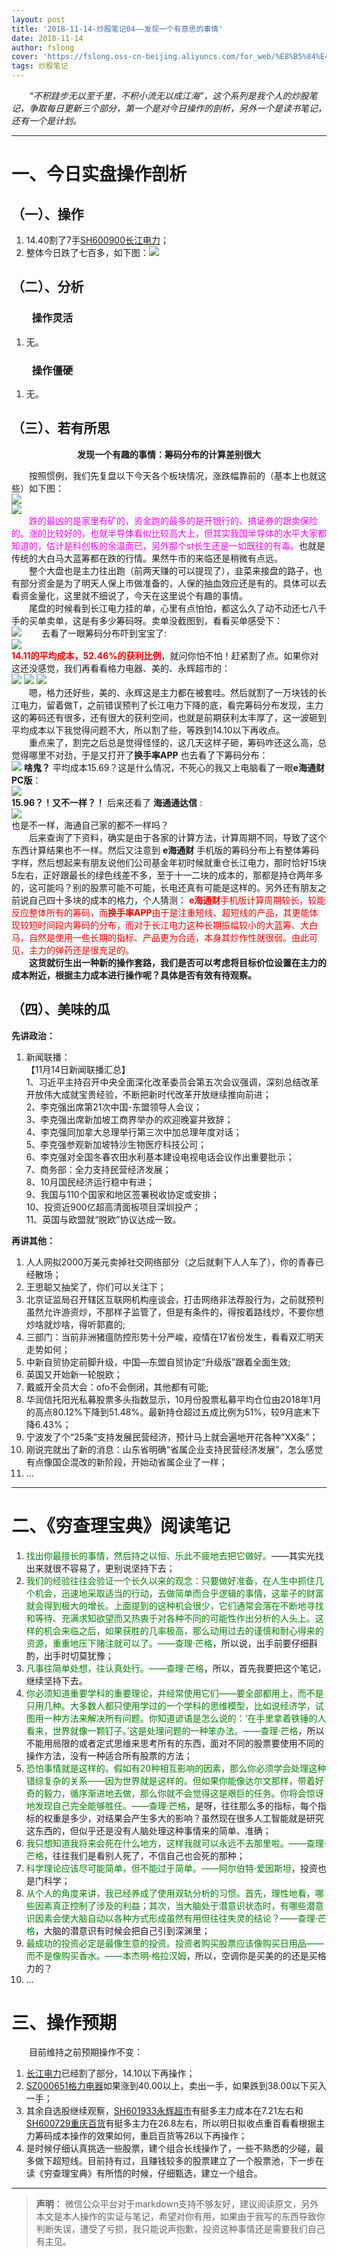 ```yaml
---
layout: post
title: '2018-11-14-炒股笔记04——发现一个有意思的事情'
date: 2018-11-14
author: fslong
cover: 'https://fslong.oss-cn-beijing.aliyuncs.com/for_web/%E8%B5%84%E4%BA%A7/%E8%B5%84%E4%BA%A7_2018-11-14-16-15-15-192_com.android.ha.png'
tags: 炒股笔记
---
```

  
*&emsp;&emsp;“不积跬步无以至千里，不积小流无以成江海”，这个系列是我个人的炒股笔记，争取每日更新三个部分，第一个是对今日操作的剖析，另外一个是读书笔记，还有一个是计划。*  

---
# **一、今日实盘操作剖析**

## **（一）、操作**
1. 14.40割了7手[SH600900长江电力](https://xueqiu.com/S/SH600900)；
2. 整体今日跌了七百多，如下图：![](https://fslong.oss-cn-beijing.aliyuncs.com/for_web/%E8%B5%84%E4%BA%A7/%E8%B5%84%E4%BA%A7_2018-11-14-16-15-15-192_com.android.ha.png)

## **（二）、分析**
### &emsp;&emsp;**操作灵活**
1. 无。

### &emsp;&emsp;**操作僵硬**
1. 无。

## **（三）、若有所思**
<p style="text-align:center"><b>发现一个有趣的事情：筹码分布的计算差别很大</b></p>

&emsp;&emsp;按照惯例，我们先复盘以下今天各个板块情况，涨跌幅靠前的（基本上也就这些）如下图：  
![](https://fslong.oss-cn-beijing.aliyuncs.com/for_web/%E6%9D%BF%E5%9D%97/%E6%B6%A8%E5%B9%85_2018-11-14-16-33-16-665_com.hsl.stock.png)  
![](https://fslong.oss-cn-beijing.aliyuncs.com/for_web/%E6%9D%BF%E5%9D%97/%E8%B7%8C%E5%B9%85_2018-11-14-16-33-05-985_com.hsl.stock.png)  
&emsp;&emsp;<font color="#ff00ff">跌的最凶的是家里有矿的，资金跑的最多的是开银行的、搞证券的跟卖保险的。涨的比较好的，也就半导体看似比较高大上，但其实我国半导体的水平大家都知道的，估计是科创板的余温而已，另外那个st长生还是一如既往的有毒。</font>也就是传统的大白马大蓝筹都在跌的行情。果然牛市的来临还是稍微有点远。  
&emsp;&emsp;整个大盘也是主力往出跑（前两天赚的可以提现了），韭菜来接盘的路子，也有部分资金是为了明天人保上市做准备的，人保的抽血效应还是有的。具体可以去看资金量化，这里就不细说了，今天在这里说个有趣的事情。  
&emsp;&emsp;尾盘的时候看到长江电力挂的单，心里有点怕怕，都这么久了动不动还七八千手的买单卖单，这是有多少筹码呀。卖单没截图到，看看买单感受下：    
![](https://fslong.oss-cn-beijing.aliyuncs.com/for_web/%E4%B8%AA%E8%82%A1/2018.11.14-%E9%95%BF%E6%B1%9F%E7%94%B5%E5%8A%9B.png)
&emsp;&emsp;去看了一眼筹码分布吓到宝宝了:  
![](https://fslong.oss-cn-beijing.aliyuncs.com/for_web/%E4%B8%AA%E8%82%A1/%E9%95%BF%E6%B1%9F%E7%94%B5%E5%8A%9B%E7%AD%B9%E7%A0%81-2018-11-14-15-05-51-036_com.android.ha.png)  
**<font color="red">14.11的平均成本，52.46%的获利比例</font>**，就问你怕不怕！赶紧割了点。如果你对这还没感觉，我们再看看格力电器、美的、永辉超市的：  
![](https://fslong.oss-cn-beijing.aliyuncs.com/for_web/%E4%B8%AA%E8%82%A1/%E6%A0%BC%E5%8A%9B%E7%94%B5%E5%99%A8%E7%AD%B9%E7%A0%81-2018-11-14-15-05-51-036_com.android.ha.png)
![](https://fslong.oss-cn-beijing.aliyuncs.com/for_web/%E4%B8%AA%E8%82%A1/%E7%BE%8E%E7%9A%84%E7%AD%B9%E7%A0%81-2018-11-14-15-22-19-242_com.android.ha.png)
![](https://fslong.oss-cn-beijing.aliyuncs.com/for_web/%E4%B8%AA%E8%82%A1/%E6%B0%B8%E8%BE%89%E8%B6%85%E5%B8%82%E7%AD%B9%E7%A0%81-2018-11-14-15-21-10-126_com.android.ha.png)  
&emsp;&emsp;嗯，格力还好些，美的、永辉这是主力都在被套哇。然后就割了一万块钱的长江电力，留着做T，之前错误预判了长江电力下降的底，看完筹码分布发现，主力这的筹码还有很多，还有很大的获利空间，也就是前期获利太丰厚了，这一波砸到平均成本以下我觉得问题不大，所以割了些，等跌到14.10以下再收点。  
&emsp;&emsp;重点来了，割完之后总是觉得怪怪的，这几天这样子砸，筹码咋还这么高，总觉得哪里不对劲，于是又打开了**换手率APP** 也去看了下筹码分布：  
![](https://fslong.oss-cn-beijing.aliyuncs.com/for_web/%E4%B8%AA%E8%82%A1/%E9%95%BF%E6%B1%9F%E7%94%B5%E5%8A%9B%E7%AD%B9%E7%A0%81%EF%BC%88%E6%8D%A2%E6%89%8B%E7%8E%87APP%EF%BC%89_2018-11-14-15-54-59-422_com.hsl.stock.png)
**啥鬼？** 平均成本15.69？这是什么情况，不死心的我又上电脑看了一眼**e海通财PC版**：  
![](https://fslong.oss-cn-beijing.aliyuncs.com/for_web/%E4%B8%AA%E8%82%A1/%E9%95%BF%E6%B1%9F%E7%94%B5%E5%8A%9B%E7%AD%B9%E7%A0%81%EF%BC%88e%E6%B5%B7%E9%80%9A%E8%B4%A2PC%E7%AB%AF%EF%BC%89_2018-11-14-15-54-59-422_com.hsl.stock.png)  
**15.96？！又不一样？！**  后来还看了  **海通通达信** :  
![](https://fslong.oss-cn-beijing.aliyuncs.com/for_web/%E4%B8%AA%E8%82%A1/%E9%95%BF%E6%B1%9F%E7%94%B5%E5%8A%9B%E7%AD%B9%E7%A0%81%EF%BC%88%E6%B5%B7%E9%80%9A%E9%80%9A%E8%BE%BE%E4%BF%A1%EF%BC%892018-11-14%20171536.png)  
也是不一样，海通自己家的都不一样吗？  
&emsp;&emsp;后来查询了下资料，确实是由于各家的计算方法，计算周期不同，导致了这个东西计算结果也不一样。然后又注意到 **e海通财** 手机版的筹码分布上有整体筹码字样，然后想起来有朋友说他们公司基金年初时候就重仓长江电力，那时恰好15块5左右，正好跟最长的绿色线差不多，至于十一二块的成本的，那都是持仓两年多的，这可能吗？别的股票可能不可能，长电还真有可能是这样的。另外还有朋友之前说自己四十多块的成本的格力，个人猜测：<font color="red">  <b>e海通财</b>手机版计算周期较长，较能反应整体所有的筹码，而<b>换手率APP</b>由于是注重短线、超短线的产品，其更能体现较短时间段内筹码的分布，而对于长江电力这种长期振幅较小的大蓝筹、大白马，自然是使用一些长期的指标、产品更为合适，本身其炒作性就很弱。由此可见，主力的弹药还是很充足的。</font>       
&emsp;&emsp;**这货就衍生出一种新的操作套路，我们是否可以考虑将目标价位设置在主力的成本附近，根据主力成本进行操作呢？具体是否有效有待观察。**

## **（四）、美味的瓜**

**先讲政治：**
1. 新闻联播：  
【11月14日新闻联播汇总】  
1、习近平主持召开中央全面深化改革委员会第五次会议强调，深刻总结改革开放伟大成就宝贵经验，不断把新时代改革开放继续推向前进；  
2、李克强出席第21次中国-东盟领导人会议；  
3、李克强出席新加坡工商界举办的欢迎晚宴并致辞；  
4、李克强同加拿大总理举行第三次中加总理年度对话；  
5、李克强参观新加坡特沙生物医疗科技公司；  
6、李克强对全国冬春农田水利基本建设电视电话会议作出重要批示；  
7、商务部：全力支持民营经济发展；  
8、10月国民经济运行稳中有进；  
9、我国与110个国家和地区签署税收协定或安排；  
10、投资近900亿超高清面板项目深圳投产；  
11、英国与欧盟就“脱欧”协议达成一致。  

**再讲其他：**  
1. 人人网拟2000万美元卖掉社交网络部分（之后就剩下人人车了），你的青春已经散场；
2. 王思聪又抽奖了，你们可以关注下；
3. 北京证监局召开辖区互联网机构座谈会，打击网络非法荐股行为，之前就预判虽然允许游资炒，不那样子监管了，但是有条件的，得按着路线炒，不要你想炒啥就炒啥，得听郭嘉的;
4. 三部门：当前非洲猪瘟防控形势十分严峻，疫情在17省份发生，看看双汇明天走势如何；
5. 中新自贸协定前脚升级，中国—东盟自贸协定“升级版”跟着全面生效;
6. 英国又开始新一轮脱欧；
7. 戴威开全员大会：ofo不会倒闭，其他都有可能;
8. 华润信托阳光私募股票多头指数显示，10月份股票私募平均仓位由2018年1月的高点80.12%下降到51.48%。最新持仓超过五成比例为51%，较9月底末下降6.43%；
9. 宁波发了个“25条”支持发展民营经济，预计马上就会遍地开花各种“XX条”；
10. 刚说完就出了新的消息：山东省明确“省属企业支持民营经济发展”，怎么感觉有点像国企混改的新阶段，开始动省属企业了一样；
11. ...

---

# **二、《穷查理宝典》阅读笔记**
1. <font color="green">找出你最擅长的事情，然后持之以恒、乐此不疲地去把它做好。</font>——其实光找出来就很不容易了，更别说坚持下去；
2. <font color="green">我们的经验往往会验证一个长久以来的观念：只要做好准备，在人生中抓住几个机会，迅速地采取适当的行动，去做简单而合乎逻辑的事情，这辈子的财富就会得到极大的增长。上面提到的这种机会很少，它们通常会落在不断地寻找和等待、充满求知欲望而又热衷于对各种不同的可能性作出分析的人头上。这样的机会来临之后，如果获胜的几率极高，那么动用过去的谨慎和耐心得来的资源，重重地压下赌注就可以了。——查理·芒格</font>，所以说，出手前要仔细斟酌，出手时切莫犹豫；
3. <font color="green"> 凡事往简单处想，往认真处行。——查理·芒格</font>，所以，首先我要把这个笔记，继续坚持下去。
4. <font color="green">你必须知道重要学科的重要理论，并经常使用它们——要全部都用上，而不是只用几种。大多数人都只使用学过的一个学科的思维模型，比如说经济学，试图用一种方法来解决所有问题。你知道谚语是怎么说的：‘在手里拿着铁锤的人看来，世界就像一颗钉子。’这是处理问题的一种笨办法。——查理·芒格</font>，所以不能用局限的或者定式思维来思考所有的东西，面对不同的股票要使用不同的操作方法，没有一种适合所有股票的方法；
5. <font color="green">恐怕事情就是这样的。假如有20种相互影响的因素，那么你必须学会处理这种错综复杂的关系——因为世界就是这样的。但如果你能像达尔文那样，带着好奇的毅力，循序渐进地去做，那么你就不会觉得这是艰巨的任务。你将会惊讶地发现自己完全能够胜任。——查理·芒格</font>，是呀，往往那么多的指标，每个指标的权重是多少，对结果会产生多大的影响？虽然现在很多人工智能就是研究这东西的，但似乎还是没有人脑处理这种事情来的简单、准确；
6. <font color="green">我只想知道我将来会死在什么地方，这样我就可以永远不去那里啦。——查理·芒格</font>，往往我们是看别人死了，不信自己也会死的那种；
7. <font color="green">科学理论应该尽可能简单，但不能过于简单。——阿尔伯特·爱因斯坦</font>，投资也是门科学；
8. <font color="green">从个人的角度来讲，我已经养成了使用双轨分析的习惯。首先，理性地看，哪些因素真正控制了涉及的利益；其次，当大脑处于潜意识状态时，有哪些潜意识因素会使大脑自动以各种方式形成虽然有用但往往失灵的结论？——查理·芒格</font>，大脑的潜意识有时候会把自己引到深渊里；
9. <font color="green">最成功的投资必定是最像生意的投资。投资者购买股票应该像购买日用品——而不是像购买香水。——本杰明·格拉汉姆</font>，所以，空调你是买美的的还是买格力的？
10. ...


# **三、操作预期**

&emsp;&emsp;目前维持之前预期操作不变：
1. [长江电力](https://xueqiu.com/S/SH600900)已经割了部分，14.10以下再操作；
2. [SZ000651格力电器](https://xueqiu.com/S/SZ000651)如果涨到40.00以上，卖出一手，如果跌到38.00以下买入一手；
3. 其余自选股继续观察，[SH601933永辉超市](https://xueqiu.com/S/SH601933)有挺多主力成本在7.21左右和[SH600729重庆百货](https://xueqiu.com/S/SH600729)有挺多主力在26.8左右，所以明日拟收点重百看看根据主力筹码成本操作的效果如何，重启百货等26以下再操作；
4. 是时候仔细认真挑选一些股票，建个组合长线操作了，一些不熟悉的少碰，最多做下超短线。目前持有过，且赚钱较多的股票建立了一个股票池，下一步在读《穷查理宝典》有所悟的时候，仔细甄选，建立一个组合。

---
> **声明：**
> 微信公众平台对于markdown支持不够友好，建议阅读原文，另外本文是本人操作的实证与笔记，希望对你有用，如果由于我写的东西导致你判断失误，遭受了亏损，我只能说声抱歉，投资这种事情还是需要我们自己有主见。